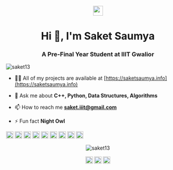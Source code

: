 
<!--
**saket13/saket13** is a ✨ _special_ ✨ repository because its `README.md` (this file) appears on your GitHub profile.

Here are some ideas to get you started:

- 🔭 I’m currently working on ...
- 🌱 I’m currently learning ...
- 👯 I’m looking to collaborate on ...
- 🤔 I’m looking for help with ...
- 💬 Ask me about ...
- 📫 How to reach me: ...
- 😄 Pronouns: ...
- ⚡ Fun fact: ...
-->
<p align="center">
  <img src="https://user-images.githubusercontent.com/5679180/79618120-0daffb80-80be-11ea-819e-d2b0fa904d07.gif" width="27px">
</p>
<h1 align="center">Hi 👋, I'm Saket Saumya</h1>
<h3 align="center">A Pre-Final Year Student at IIIT Gwalior</h3>
<p align="left"> <img src="https://komarev.com/ghpvc/?username=saket13" alt="saket13" /> </p>

- 👨‍💻 All of my projects are available at [https://saketsaumya.info](https://saketsaumya.info)

- 💬 Ask me about **C++, Python, Data Structures, Algorithms**

- 📫 How to reach me **saket.iiit@gmail.com**

- ⚡ Fun fact **Night Owl**

<p align="left"><img src="https://konpa.github.io/devicon/devicon.git/icons/bootstrap/bootstrap-plain.svg" alt="bootstrap" width="20" height="20"/> <img src="https://konpa.github.io/devicon/devicon.git/icons/c/c-original.svg" alt="c" width="20" height="20"/> <img src="https://konpa.github.io/devicon/devicon.git/icons/cplusplus/cplusplus-original.svg" alt="cplusplus" width="20" height="20"/> <img src="https://konpa.github.io/devicon/devicon.git/icons/css3/css3-original-wordmark.svg" alt="css3" width="20" height="20"/> <img src="https://konpa.github.io/devicon/devicon.git/icons/django/django-original.svg" alt="django" width="20" height="20"/> <img src="https://konpa.github.io/devicon/devicon.git/icons/html5/html5-original-wordmark.svg" alt="html5" width="20" height="20"/> <img src="https://konpa.github.io/devicon/devicon.git/icons/javascript/javascript-original.svg" alt="javascript" width="20" height="20"/> <img src="https://konpa.github.io/devicon/devicon.git/icons/mysql/mysql-original-wordmark.svg" alt="mysql" width="20" height="20"/> <img src="https://konpa.github.io/devicon/devicon.git/icons/python/python-original-wordmark.svg" alt="python" width="20" height="20"/></p><p align="center"> <img src="https://github-readme-stats.vercel.app/api?username=saket13&show_icons=true" alt="saket13" /> </p>

<p align="center"> 
<a href="https://linkedin.com/in/saket13" target="blank"><img align="center" src="https://cdn.jsdelivr.net/npm/simple-icons@3.0.1/icons/linkedin.svg" alt="saket13" height="20" width="20" /></a>
<a href="https://fb.com/saket.saumya" target="blank"><img align="center" src="https://cdn.jsdelivr.net/npm/simple-icons@3.0.1/icons/facebook.svg" alt="saket.saumya" height="20" width="20" /></a>
<a href="https://instagram.com/saket_saumya" target="blank"><img align="center" src="https://cdn.jsdelivr.net/npm/simple-icons@3.0.1/icons/instagram.svg" alt="saket_saumya" height="20" width="20" /></a>
</p>
